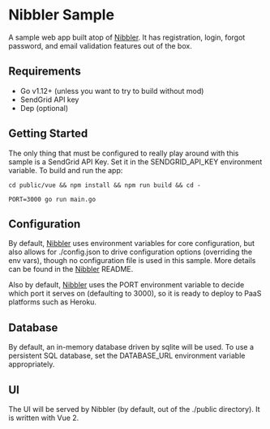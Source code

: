 # Nibbler Sample

A sample web app built atop of [Nibbler](https://github.com/markdicksonjr/nibbler).  It has registration, login, forgot 
password, and email validation features out of the box.

## Requirements
- Go v1.12+ (unless you want to try to build without mod)
- SendGrid API key
- Dep (optional)

## Getting Started

The only thing that must be configured to really play around with this sample is a SendGrid
API Key.  Set it in the SENDGRID_API_KEY environment variable.  To build and run the app:

`cd public/vue && npm install && npm run build && cd -`

`PORT=3000 go run main.go`

## Configuration

By default, [Nibbler](https://github.com/markdicksonjr/nibbler) uses environment variables for core 
configuration, but also allows for ./config.json to drive configuration options (overriding the env 
vars), though no configuration file is used in this sample.  More details can be found in the 
[Nibbler](https://github.com/markdicksonjr/nibbler) README.

Also by default, [Nibbler](https://github.com/markdicksonjr/nibbler) uses the PORT environment variable 
to decide which port it serves on (defaulting to 3000), so it is ready to deploy to PaaS platforms such 
as Heroku.

## Database

By default, an in-memory database driven by sqlite will be used.  To use a persistent SQL database, set 
the DATABASE_URL environment variable appropriately.

## UI

The UI will be served by Nibbler (by default, out of the ./public directory).  It is written with Vue 2.